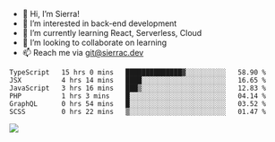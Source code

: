 - 👋 Hi, I’m Sierra!
- 👀 I’m interested in back-end development
- 🌱 I’m currently learning React, Serverless, Cloud
- 💞️ I’m looking to collaborate on learning
- 📫 Reach me via git@sierrac.dev

<!--START_SECTION:waka-->

```text
TypeScript   15 hrs 0 mins   ██████████████▓░░░░░░░░░░   58.90 %
JSX          4 hrs 14 mins   ████░░░░░░░░░░░░░░░░░░░░░   16.65 %
JavaScript   3 hrs 16 mins   ███▒░░░░░░░░░░░░░░░░░░░░░   12.83 %
PHP          1 hrs 3 mins    █░░░░░░░░░░░░░░░░░░░░░░░░   04.14 %
GraphQL      0 hrs 54 mins   █░░░░░░░░░░░░░░░░░░░░░░░░   03.52 %
SCSS         0 hrs 22 mins   ▒░░░░░░░░░░░░░░░░░░░░░░░░   01.47 %
```

<!--END_SECTION:waka-->


![](https://hit.yhype.me/github/profile?user_id=7351311)
